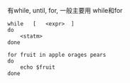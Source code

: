 有while, until, for, 一般主要用 while和for

~~~shell
while	[	<expr>	]
do
	<statm>
done
~~~



~~~shell
for	fruit in apple orages pears
do
	echo $fruit
done
~~~

